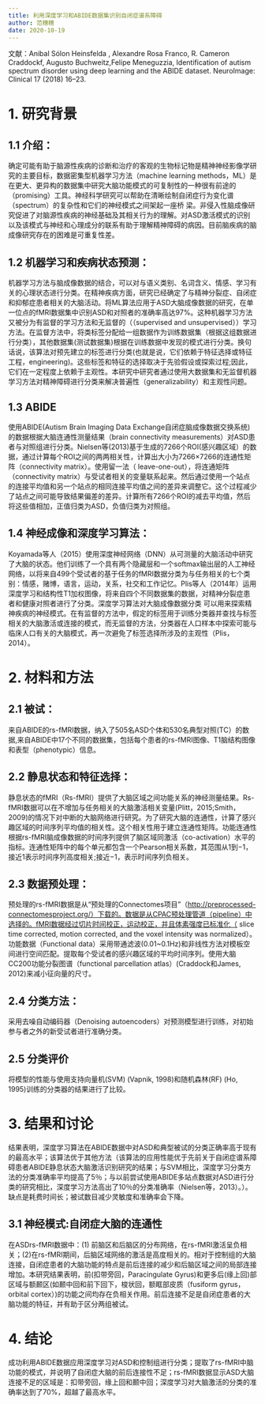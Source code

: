 ```yaml
---
title: 利用深度学习和ABIDE数据集识别自闭症谱系障碍
author: 范穗穗
date: 2020-10-19
---
```

文献：Anibal Sólon Heinsfelda , Alexandre Rosa Franco, R. Cameron Craddockf, Augusto Buchweitz,Felipe Meneguzzia, Identification of autism spectrum disorder using deep learning and the ABIDE dataset. NeuroImage: Clinical 17 (2018) 16–23.
# 1. 研究背景
## 1.1 介绍：
确定可能有助于脑源性疾病的诊断和治疗的客观的生物标记物是精神神经影像学研究的主要目标，数据密集型机器学习方法（machine learning methods，ML）是在更大、更异构的数据集中研究大脑功能模式的可复制性的一种很有前途的（promising）工具。神经科学研究可以帮助在清晰绘制自闭症行为变化谱（spectrum）的复杂性和它们的神经模式之间架起一座桥
梁。非侵入性脑成像研究促进了对脑源性疾病的神经基础及其相关行为的理解。对ASD激活模式的识别以及该模式与神经和心理成分的联系有助于理解精神障碍的病因。目前脑疾病的脑成像研究存在的困难是可重复性差。
## 1.2 机器学习和疾病状态预测：
机器学习方法与脑成像数据的结合，可以对与语义类别、名词含义、情感、学习有关的心理状态进行分类。在精神疾病方面，研究已经确定了与精神分裂症、自闭症和抑郁症患者相关的大脑活动。将ML算法应用于ASD大脑成像数据的研究，在单一位点的fMRI数据集中识别ASD和对照者的准确率高达97%。这种机器学习方法又被分为有监督的学习方法和无监督的（（supervised and unsupervised））学习方法。在监督方法中，将类标签分配给一组数据作为训练数据集（根据这组数据进行分类），其他数据集(测试数据集)根据在训练数据中发现的模式进行分类。换句话说，该算法对预先建立的标签进行分类(也就是说，它们依赖于特征选择或特征工程，engineering)。这些标签和特征的选择取决于先验假设或探索过程;因此，它们在一定程度上依赖于主观性。本研究中研究者通过使用大数据集和无监督机器学习方法对精神障碍进行分类来解决普遍性（generalizability）和主观性问题。
## 1.3 ABIDE
使用ABIDE(Autism Brain Imaging Data Exchange自闭症脑成像数据交换系统)的数据根据大脑连通性测量结果（brain connectivity measurements）对ASD患者与对照组进行分类。Nielsen等(2013)基于生成的7266个ROI(感兴趣区域）的数据，通过计算每个ROI之间的两两相关性，计算出大小为7266×7266的连通性矩阵（connectivity matrix）。使用留一法（ leave-one-out），将连通矩阵（connectivity matrix）与受试者相关的变量联系起来。然后通过使用一个站点的连接平均值和另一个站点的相同连接平均值之间的差异来调整它。这个过程减少了站点之间可能导致结果偏差的差异。计算所有7266个ROI的减去平均值，然后将这些值相加，正值归类为ASD，负值归类为对照组。
## 1.4 神经成像和深度学习算法：
Koyamada等人（2015）使用深度神经网络（DNN）从可测量的大脑活动中研究了大脑的状态。他们训练了一个具有两个隐藏层和一个softmax输出层的人工神经网络，以将来自499个受试者的基于任务的fMRI数据分类为与任务相关的七个类别：情感，赌博，语言，运动，关系，社交和工作记忆。Plis等人（2014年）运用深度学习和结构性T1加权图像，将来自四个不同数据集的数据，对精神分裂症患者和健康对照者进行了分类。深度学习算法对大脑成像数据分类
可以用来探索精神疾病的神经模式。在有监督的方法中，假定的标签用于训练分类器并查找与标签相关的大脑激活或连接的模式，而无监督的方法，分类器在人口样本中探索可能与临床人口有关的大脑模式，再一次避免了标签选择所涉及的主观性（Plis，2014）。
# 2. 材料和方法
## 2.1 被试：
来自ABIDE的rs-fMRI数据，纳入了505名ASD个体和530名典型对照(TC）的数据,来自ABIDE中17个不同的数据集，包括每个患者的rs-fMRI图像、T1脑结构图像和表型（phenotypic）信息。
## 2.2 静息状态和特征选择：
静息状态的fMRI（Rs-fMRI）提供了大脑区域之间功能关系的神经测量结果。Rs-fMRI数据可以在不增加与任务相关的大脑激活相关变量(Plitt，2015;Smith，2009)的情况下对中断的大脑网络进行研究。为了研究大脑的连通性，计算了感兴趣区域的时间序列平均值的相关性。这个相关性用于建立连通性矩阵。功能连通性根据rs-fMRI脑成像数据的时间序列提供了脑区域同激活（co-activation）水平的指标。连通性矩阵中的每个单元都包含一个Pearson相关系数，其范围从1到−1，接近1表示时间序列高度相关;接近−1，表示时间序列负相关。
## 2.3 数据预处理：
预处理的rs-fMRI数据是从“预处理的Connectomes项目”（http://preprocessed-connectomesproject.org/）下载的。数据是从CPAC预处理管道（pipeline）中选择的。fMRI数据经过切片时间校正，运动校正，并且体素强度已标准化（ slice time corrected, motion corrected, and the voxel intensity was normalized）。功能数据（Functional data）采用带通滤波(0.01~0.1Hz)和非线性方法对模板空间进行空间匹配。提取每个受试者的感兴趣区域的平均时间序列。使用大脑CC200功能分裂图谱（functional parcellation atlas）(Craddock和James, 2012)来减小征向量的尺寸。
## 2.4 分类方法：
采用去噪自动编码器（Denoising autoencoders）对预测模型进行训练，对初始参与者之外的新受试者进行准确分类。
## 2.5 分类评价
将模型的性能与使用支持向量机(SVM) (Vapnik, 1998)和随机森林(RF) (Ho, 1995)训练的分类器的结果进行了比较。
# 3. 结果和讨论
结果表明，深度学习算法在ABIDE数据中对ASD和典型被试的分类正确率高于现有的最高水平；该算法优于其他方法（该算法的应用性能优于先前关于自闭症谱系障碍患者ABIDE静息状态大脑激活识别研究的结果；与SVM相比，深度学习分类方法的分类准确率平均提高了5％；与以前尝试使用ABIDE多站点数据对ASD进行分类的研究相比，深度学习方法高出了10％的分类准确率（Nielsen等，2013）。）。缺点是耗费时间长；被试数目减少灵敏度和准确率会下降。
## 3.1 神经模式:自闭症大脑的连通性
在ASDrs-fMRI数据中：(1) 前脑区和后脑区的分布网络，在rs-fMRI激活呈负相关；(2)在rs-fMRI期间，后脑区域网络的激活是高度相关的。相对于控制组的大脑连接，自闭症患者的大脑功能的特点是前后连接的减少和后脑区域之间的局部连接增加。本研究结果表明，前(扣带旁回，Paracingulate Gyrus)和更多后(缘上回)部区域与额颞区(如颞中回和前下回下，梭状回，额眶部皮质（fusiform gyrus， orbital cortex）)的功能之间均存在负相关作用。前后连接不足是自闭症患者的大脑功能的特征，并有助于区分两组被试。
# 4. 结论
成功利用ABIDE数据应用深度学习对ASD和控制组进行分类；提取了rs-fMRI中脑功能的模式，并说明了自闭症大脑的前后连接性不足；rs-fMRI数据显示ASD大脑连接不足的区域是：扣带旁回，缘上回和颞中回；深度学习对大脑激活的分类的准确率达到了70%，超越了最高水平。
